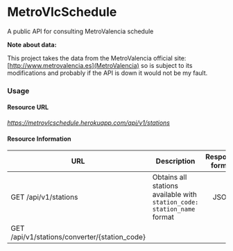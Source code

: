 # MetroVlcSchedule
A public API for consulting MetroValencia schedule

__Note about data:__

This project takes the data from the MetroValencia official site: [http://www.metrovalencia.es](MetroValencia) so is subject
to its modifications and probably if the API is down it would not be my fault.

### Usage

#### Resource URL

_https://metrovlcschedule.herokuapp.com/api/v1/stations_

#### Resource Information


|URL|Description|Response format|Parameters|
|------------|-----------|:----------:|----------|
|GET /api/v1/stations|Obtains all stations available with ```station_code: station_name``` format|JSON|
|GET /api/v1/stations/converter/{station_code}